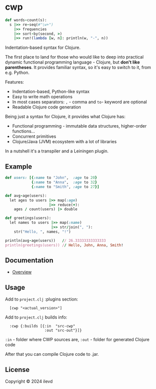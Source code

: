 # cwp


```ruby 
def words-count(s):
  s |>> re-seq(#"\w+")
    |>> frequencies
    |>> sort-by(second, >)
    |>> run!(lambda [w, n]: println(w, "-", n))
```

Indentation-based syntax for Clojure.

The first place to land for those who would like to deep into practical dynamic functional programming language - Clojure,
but **don't like parentheses**. It provides familiar syntax, so it's easy to switch to it, from e.g. Python.

Features:
* Indentation-based, Python-like syntax
* Easy to write math operations
* In most cases separators: `,` - comma and `to`- keyword are optional
* Readable Clojure code generation

Being just a syntax for Clojure, it provides what Clojure has:
* Functional programming - immutable data structures, higher-order functions...
* Concurrent primitives
* Clojure/Java (JVM) ecosystem with a lot of libraries

In a nutshell it's a transpiler and a Leiningen plugin.

## Example

```ruby
def users: [{:name to "John",  :age to 20}
            {:name to "Anna",  :age to 32}
            {:name to "Smith", :age to 27}]

def avg-age(users):
  let ages to users |>> map(:age)
                    |>> reduce(+):
    ages / count(users) |> double

def greetings(users):
  let names to users |>> map(:name)
                     |>> str/join(", "):
    str("Hello, ", names, "!")

println(avg-age(users))   // 26.33333333333333
println(greetings(users)) // Hello, John, Anna, Smith!

```

## Documentation
* [Overview](doc/overview.md)


## Usage

Add to `project.clj` :plugins section:
```edn
  [cwp "<actual_version>"]
```

Add to `project.clj` builds info:
```edn 
  :cwp {:builds [{:in  "src-cwp"
                  :out "src-out"}]}
```
`:in` - folder where CWP sources are,
`:out` - folder for generated Clojure code

After that you can compile Clojure code to .jar.


## License

Copyright © 2024 ilevd